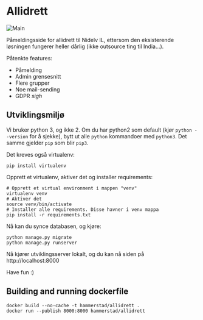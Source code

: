 # Allidrett

![Main](https://github.com/Hammerstad/Allidrett/workflows/Main/badge.svg)

Påmeldingsside for allidrett til Nidelv IL, ettersom den eksisterende løsningen fungerer heller dårlig (ikke outsource ting til India...).

Påtenkte features:
 - Påmelding
 - Admin grensesnitt
 - Flere grupper
 - Noe mail-sending
 - GDPR *sigh*

## Utviklingsmiljø

Vi bruker python 3, og ikke 2. Om du har python2 som default (kjør `python --version` for å sjekke), bytt ut alle `python` kommandoer med `python3`. Det samme gjelder `pip` som blir `pip3`.

Det kreves også virtualenv:

```
pip install virtualenv
```

Opprett et virtualenv, aktiver det og installer requirements:

```
# Opprett et virtual environment i mappen "venv"
virtualenv venv
# Aktiver det
source venv/bin/activate
# Installer alle requirements. Disse havner i venv mappa
pip install -r requirements.txt
```

Nå kan du synce databasen, og kjøre:

```
python manage.py migrate
python manage.py runserver
```

Nå kjører utviklingsserver lokalt, og du kan nå siden på http://localhost:8000

Have fun :)

## Building and running dockerfile

    docker build --no-cache -t hammerstad/allidrett .
    docker run --publish 8000:8000 hammerstad/allidrett